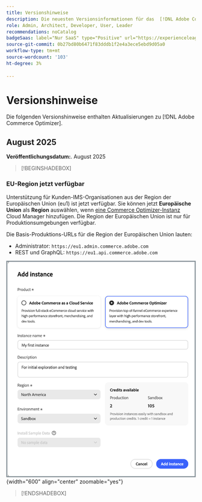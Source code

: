 ```yaml
---
title: Versionshinweise
description: Die neuesten Versionsinformationen für das  [!DNL Adobe Commerce Optimizer].
role: Admin, Architect, Developer, User, Leader
recommendations: noCatalog
badgeSaas: label="Nur SaaS" type="Positive" url="https://experienceleague.adobe.com/de/docs/commerce/user-guides/product-solutions" tooltip="Gilt nur für Adobe Commerce as a Cloud Service- und Adobe Commerce Optimizer-Projekte (von Adobe verwaltete SaaS-Infrastruktur)."
source-git-commit: 0b27bd80b6471f83dddb1f2e4a3ece5ebd9d05a0
workflow-type: tm+mt
source-wordcount: '103'
ht-degree: 3%

---
```


# Versionshinweise

Die folgenden Versionshinweise enthalten Aktualisierungen zu [!DNL Adobe Commerce Optimizer].

## August 2025

**Veröffentlichungsdatum:**. August 2025

>[!BEGINSHADEBOX]

### EU-Region jetzt verfügbar

Unterstützung für Kunden-IMS-Organisationen aus der Region der Europäischen Union (eu1) ist jetzt verfügbar. Sie können jetzt **Europäische Union** als **Region** auswählen, wenn [eine Commerce Optimizer-Instanz ](./get-started.md#step-1-create-an-instance) Cloud Manager hinzufügen. Die Region der Europäischen Union ist nur für Produktionsumgebungen verfügbar.

Die Basis-Produktions-URLs für die Region der Europäischen Union lauten:

* Administrator: `https://eu1.admin.commerce.adobe.com`
* REST und GraphQL: `https://eu1.api.commerce.adobe.com`

![Instanz erstellen](./assets/create-instance.png){width="600" align="center" zoomable="yes"}

>[!ENDSHADEBOX]
